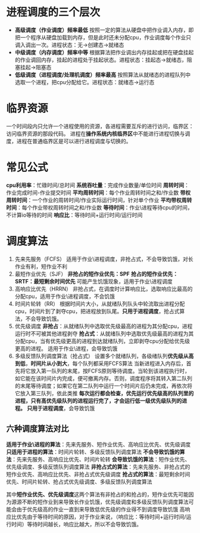 <!--
 * @Descripttion: 
 * @Author: 只会Ctrl CV的菜鸟
 * @version: 
 * @Date: 2023-02-05 19:58:06
 * @LastEditTime: 2023-02-09 17:52:21
-->
# 进程调度的三个层次
- **高级调度（作业调度）频率最低**
按照一定的算法从硬盘中把作业调入内存，即把一个程序从硬盘加载到内存，但是此时还未分配cpu，作业调度每个作业只调入调出一次。进程状态：无->创建态->就绪态
- **中级调度（内存调度）频率中等**
根据算法把作业调出内存挂起或把在硬盘挂起的作业调回内存，挂起的进程处于挂起状态。进程状态：挂起态->就绪态，阻塞挂起->阻塞态
- **低级调度（进程调度/处理机调度）频率最高**
按照算法从就绪态的进程队列中选取一个进程，把cpu分配给它。进程状态：就绪态->运行态
# 临界资源
一个时间段内只允许一个进程使用的资源，各进程需要互斥的进行访问，临界区：访问临界资源的那段代码。
进程在**操作系统内核临界区**中不能进行进程切换与调度，进程在普通临界区是可以进行进程调度与切换的。

# 常见公式

**cpu利用率**：忙碌时间/总时间
**系统吞吐量**：完成作业数量/单位时间
**周转时间**：作业完成时间-作业提交时间
**平均周转时间**：每个作业周转时间之和/作业数
**带权周转时间**：一个作业的周转时间/作业实际运行时间，针对单个作业
**平均带权周转时间**：每个作业带权周转时间之和/作业数
**等待时间**：作业\进程等待cpu的时间，不计算io等待的时间
**响应比**：等待时间+运行时间/运行时间

# 调度算法
1. 先来先服务（FCFS）
适用于作业\进程调度，非抢占式，不会导致饥饿，对长作业有利，短作业不利
2. 最短作业优先（SJF）
**非抢占的短作业优先：SPF**
**抢占的短作业优先：SRTF：最短剩余时间优先**
可能产生饥饿现象，适用于作业\进程调度
3. 高响应比优先（HRRN）
非抢占式，在调度时计算响应比，选取响应比最高的分配cpu，适用于作业\进程调度，不会饥饿
4. 时间片轮转（RR）
根据时间片大小，从就绪队列队头中轮流取出进程分配cpu，时间片到了剥夺cpu，把进程放到队尾。**只用于进程调度**，抢占式算法，不会导致饥饿。
5. 优先级调度
**非抢占**：从就绪队列中选取优先级最高的进程为其分配cpu，进程运行时不可被其他进程剥夺
**抢占式**：从就绪队列中选取优先级最高的进程为其分配cpu，当有优先级更高的进程到达就绪队列，立即剥夺cpu分配给优先级更高的进程。
适用于作业\进程，会导致饥饿
6. 多级反馈队列调度算法（抢占式）
设置多个就绪队列，各级绪队列**优先级从高到低**，**时间片从小到大**，每个队列都采用FCFS算法
当新进程进入内存后，首先将它放入第一队列的末尾，按FCFS原则等待调度。当轮到该进程执行时，如它能在该时间片内完成，便可撤离内存。否则，调度程序将其转入第二队列的末尾等待调度；如果它在第二队列中运行一个时间片后仍未完成，再依次将它放入第三队列，依此类推
**每次运行都会检查，优先运行优先级高的队列里的进程，只有高优先级队列的进程运行完了，才会运行低一级优先级队列的进程。**
**只用于进程调度**，会导致饥饿

## 六种调度算法对比
**适用于作业\进程的算法**：先来先服务、短作业优先、高响应比优先、优先级调度
**只适用于进程的算法**：时间片轮转、多级反馈队列调度算法
**不会导致饥饿的算法**：先来先服务、高响应比优先、时间片轮转
**会导致饥饿的算法**：短作业优先、优先级调度、多级反馈队列调度算法
**非抢占式的算法**：先来先服务、非抢占式的短作业优先、高响应比优先、非抢占式优先级调度
**抢占式的算法**：最短剩余时间优先、时间片轮转、抢占式优先级调度、多级反馈队列调度算法

其中**短作业优先、优先级调度**这两个算法有非抢占的和抢占的，短作业优先可能因为源源不断的短作业到来导致长作业饥饿，优先级调度和多级反馈队列调度算法可能会由于优先级高的作业一直到来导致低优先级的作业得不到调度导致饥饿
高响应比优先由于等待时间的原因，对于作业来说，（响应比：等待时间+运行时间/运行时间）等待时间越长，响应比越大，所以不会导致饥饿。


